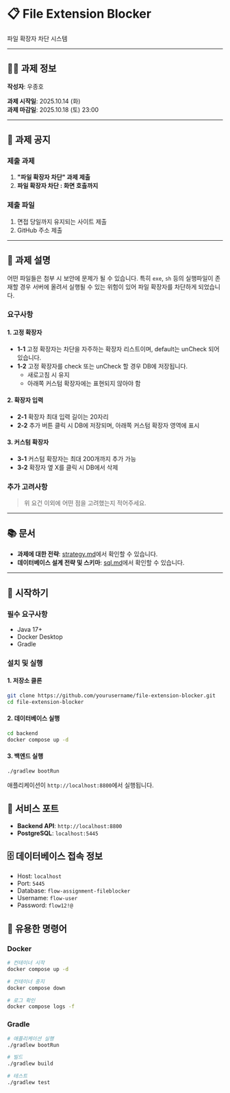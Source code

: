 # 📋 File Extension Blocker

파일 확장자 차단 시스템

---

## 👨‍💻 과제 정보

**작성자**: 우종호

**과제 시작일**: 2025.10.14 (화)  
**과제 마감일**: 2025.10.18 (토) 23:00

---

## 📢 과제 공지

### 제출 과제
1. **"파일 확장자 차단" 과제 제출**
2. **파일 확장자 차단 : 화면 호출까지**

### 제출 파일
1. 면접 당일까지 유지되는 사이트 제출
2. GitHub 주소 제출

---

## 📖 과제 설명

어떤 파일들은 첨부 시 보안에 문제가 될 수 있습니다. 특히 `exe`, `sh` 등의 실행파일이 존재할 경우 서버에 올려서 실행될 수 있는 위험이 있어 파일 확장자를 차단하게 되었습니다.

### 요구사항

#### 1. 고정 확장자
- **1-1** 고정 확장자는 차단을 자주하는 확장자 리스트이며, default는 unCheck 되어 있습니다.
- **1-2** 고정 확장자를 check 또는 unCheck 할 경우 DB에 저장됩니다.
  - 새로고침 시 유지
  - 아래쪽 커스텀 확장자에는 표현되지 않아야 함

#### 2. 확장자 입력
- **2-1** 확장자 최대 입력 길이는 20자리
- **2-2** 추가 버튼 클릭 시 DB에 저장되며, 아래쪽 커스텀 확장자 영역에 표시

#### 3. 커스텀 확장자
- **3-1** 커스텀 확장자는 최대 200개까지 추가 가능
- **3-2** 확장자 옆 X를 클릭 시 DB에서 삭제

### 추가 고려사항
> 위 요건 이외에 어떤 점을 고려했는지 적어주세요.

---

## 📚 문서

- **과제에 대한 전략**: [strategy.md](docs/strategy.md)에서 확인할 수 있습니다.
- **데이터베이스 설계 전략 및 스키마**: [sql.md](docs/sql.md)에서 확인할 수 있습니다.

---

## 🚀 시작하기

### 필수 요구사항
- Java 17+
- Docker Desktop
- Gradle

### 설치 및 실행

#### 1. 저장소 클론
```bash
git clone https://github.com/yourusername/file-extension-blocker.git
cd file-extension-blocker
```

#### 2. 데이터베이스 실행
```bash
cd backend
docker compose up -d
```

#### 3. 백엔드 실행
```bash
./gradlew bootRun
```

애플리케이션이 `http://localhost:8800`에서 실행됩니다.

## 📡 서비스 포트

- **Backend API**: `http://localhost:8800`
- **PostgreSQL**: `localhost:5445`

## 🗄️ 데이터베이스 접속 정보

- Host: `localhost`
- Port: `5445`
- Database: `flow-assignment-fileblocker`
- Username: `flow-user`
- Password: `flow12!@`

## 🔧 유용한 명령어

### Docker
```bash
# 컨테이너 시작
docker compose up -d

# 컨테이너 중지
docker compose down

# 로그 확인
docker compose logs -f
```

### Gradle
```bash
# 애플리케이션 실행
./gradlew bootRun

# 빌드
./gradlew build

# 테스트
./gradlew test
```

